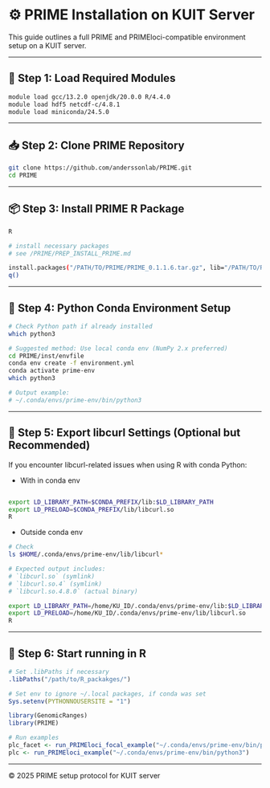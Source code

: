 # ⚙️ PRIME Installation on KUIT Server

This guide outlines a full PRIME and PRIMEloci-compatible environment setup on a KUIT server.

---

## 🧩 Step 1: Load Required Modules

```bash
module load gcc/13.2.0 openjdk/20.0.0 R/4.4.0
module load hdf5 netcdf-c/4.8.1
module load miniconda/24.5.0
```

---

## 📥 Step 2: Clone PRIME Repository

```bash
git clone https://github.com/anderssonlab/PRIME.git
cd PRIME
```

---

## 📦 Step 3: Install PRIME R Package

```bash
R

# install necessary packages 
# see /PRIME/PREP_INSTALL_PRIME.md

install.packages("/PATH/TO/PRIME/PRIME_0.1.1.6.tar.gz", lib="/PATH/TO/R_packakges/")
q()
```

---

## 🐍 Step 4: Python Conda Environment Setup

```bash
# Check Python path if already installed
which python3

# Suggested method: Use local conda env (NumPy 2.x preferred)
cd PRIME/inst/envfile
conda env create -f environment.yml
conda activate prime-env 
which python3

# Output example:
# ~/.conda/envs/prime-env/bin/python3
```

---

## 🔗 Step 5: Export libcurl Settings (Optional but Recommended)

If you encounter libcurl-related issues when using R with conda Python:

- With in conda env

```bash

export LD_LIBRARY_PATH=$CONDA_PREFIX/lib:$LD_LIBRARY_PATH
export LD_PRELOAD=$CONDA_PREFIX/lib/libcurl.so
R
```

- Outside conda env

```bash
# Check
ls $HOME/.conda/envs/prime-env/lib/libcurl*

# Expected output includes:
# `libcurl.so` (symlink)
# `libcurl.so.4` (symlink)
# `libcurl.so.4.8.0` (actual binary)
```

```bash
export LD_LIBRARY_PATH=/home/KU_ID/.conda/envs/prime-env/lib:$LD_LIBRARY_PATH
export LD_PRELOAD=/home/KU_ID/.conda/envs/prime-env/lib/libcurl.so
R
```

---

## 🚀 Step 6: Start running in R

```R
# Set .libPaths if necessary
.libPaths("/path/to/R_packakges/")

# Set env to ignore ~/.local packages, if conda was set
Sys.setenv(PYTHONNOUSERSITE = "1")

library(GenomicRanges)
library(PRIME)

# Run examples
plc_facet <- run_PRIMEloci_focal_example("~/.conda/envs/prime-env/bin/python3")
plc <- run_PRIMEloci_example("~/.conda/envs/prime-env/bin/python3")
```

---

© 2025 PRIME setup protocol for KUIT server
